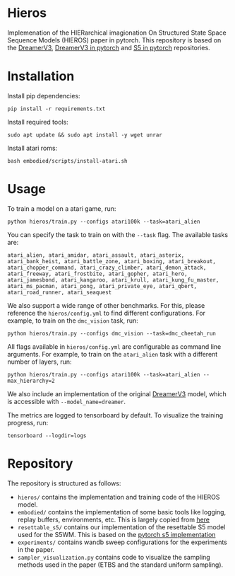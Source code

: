 # Hieros
Implemenation of the HIERarchical imagionation On Structured State Space Sequence Models (HIEROS) paper in pytorch. This repository is based on the [DreamerV3](https://github.com/danijar/dreamerv3), [DreamerV3 in pytorch](https://github.com/NM512/dreamerv3-torch) and [S5 in pytorch](https://github.com/i404788/s5-pytorch) repositories.

# Installation

Install pip dependencies:
```
pip install -r requirements.txt
```

Install required tools:
```
sudo apt update && sudo apt install -y wget unrar
```

Install atari roms:
```
bash embodied/scripts/install-atari.sh
```

# Usage

To train a model on a atari game, run:
```
python hieros/train.py --configs atari100k --task=atari_alien
```
You can specify the task to train on with the `--task` flag. The available tasks are:
```
atari_alien, atari_amidar, atari_assault, atari_asterix, atari_bank_heist, atari_battle_zone, atari_boxing, atari_breakout, atari_chopper_command, atari_crazy_climber, atari_demon_attack, atari_freeway, atari_frostbite, atari_gopher, atari_hero, atari_jamesbond, atari_kangaroo, atari_krull, atari_kung_fu_master, atari_ms_pacman, atari_pong, atari_private_eye, atari_qbert, atari_road_runner, atari_seaquest
```

We also support a wide range of other benchmarks. For this, please reference the `hieros/config.yml` to find different configurations. For example, to train on the `dmc_vision` task, run:
```
python hieros/train.py --configs dmc_vision --task=dmc_cheetah_run
```

All flags available in `hieros/config.yml` are configurable as command line arguments. For example, to train on the `atari_alien` task with a different number of layers, run:
```
python hieros/train.py --configs atari100k --task=atari_alien --max_hierarchy=2
```

We also include an implementation of the original [DreamerV3](https://github.com/NM512/dreamerv3-torch) model, which is accessible with `--model_name=dreamer`.

The metrics are logged to tensorboard by default. To visualize the training progress, run:
```
tensorboard --logdir=logs
```

# Repository

The repository is structured as follows:
- `hieros/` contains the implementation and training code of the HIEROS model.
- `embodied/` contains the implementation of some basic tools like logging, replay buffers, environments, etc. This is largely copied from [here](https://github.com/danijar/dreamerv3)
- `resettable_s5/` contains our implementation of the resettable S5 model used for the S5WM. This is based on the [pytorch s5 implementation](https://github.com/i404788/s5-pytorch)
- `experiments/` contains wandb sweep configurations for the experiments in the paper.
- `sampler_visualization.py` contains code to visualize the sampling methods used in the paper (ETBS and the standard uniform sampling).